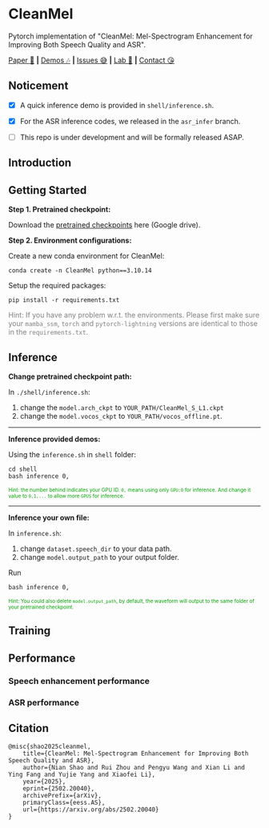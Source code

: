 # CleanMel
Pytorch implementation of "CleanMel: Mel-Spectrogram Enhancement for Improving Both Speech Quality and ASR".

[Paper :star_struck:](https://arxiv.org/abs/2502.20040) **|** [Demos :notes:](https://audio.westlake.edu.cn/Research/CleanMel.html) **|** [Issues :sweat_smile:](https://github.com/Audio-WestlakeU/CleanMel/issues)
 **|** [Lab :hear_no_evil:](https://github.com/Audio-WestlakeU) **|** [Contact :kissing_heart:](https://saoyear.github.io)

## Noticement
- [x] A quick inference demo is provided in `shell/inference.sh`.
- [x] For the ASR inference codes, we released in the `asr_infer` branch.
- [ ] This repo is under development and will be formally released ASAP.


## Introduction


## Getting Started
**Step 1. Pretrained checkpoint:** 

Download the [pretrained checkpoints](https://drive.google.com/file/d/13Q0995DmOLMQWP-8MkUUV9bJtUywBzCy/view?usp=drive_link) here (Google drive).

**Step 2. Environment configurations:** 

Create a new conda environment for CleanMel:

```
conda create -n CleanMel python==3.10.14
```
Setup the required packages:
```
pip install -r requirements.txt
```
<font color=gray> Hint: If you have any problem w.r.t. the environments. Please first make sure your `mamba_ssm`, `torch` and `pytorch-lightning` versions are identical to those in the `requirements.txt`.</font>

## Inference
**Change pretrained checkpoint path:**

In `./shell/inference.sh`: 
1. change the `model.arch_ckpt` to `YOUR_PATH/CleanMel_S_L1.ckpt` 
2. change the `model.vocos_ckpt` to `YOUR_PATH/vocos_offline.pt`.

---

**Inference provided demos:** 

Using the `inference.sh` in `shell` folder:
```
cd shell
bash inference 0,
```
<font color=gray, size=1>Hint: the number behind indicates your GPU ID. `0,` means using only `GPU:0` for inference. And change it value to `0,1,...` to allow more `GPUS` for inference.</font>

---

**Inference your own file:** 

In `inference.sh`:
1. change `dataset.speech_dir` to your data path.
2. change `model.output_path` to your output folder. 

Run 
```
bash inference 0,
```
<font color=gray, size=1>Hint: You could also delete `model.output_path`, by default, the waveform will output to the same folder of your pretrained checkpoint.</font>

## Training

## Performance

### Speech enhancement performance

### ASR performance

## Citation
```
@misc{shao2025cleanmel,
    title={CleanMel: Mel-Spectrogram Enhancement for Improving Both Speech Quality and ASR}, 
    author={Nian Shao and Rui Zhou and Pengyu Wang and Xian Li and Ying Fang and Yujie Yang and Xiaofei Li},
    year={2025},
    eprint={2502.20040},
    archivePrefix={arXiv},
    primaryClass={eess.AS},
    url={https://arxiv.org/abs/2502.20040}
}
```